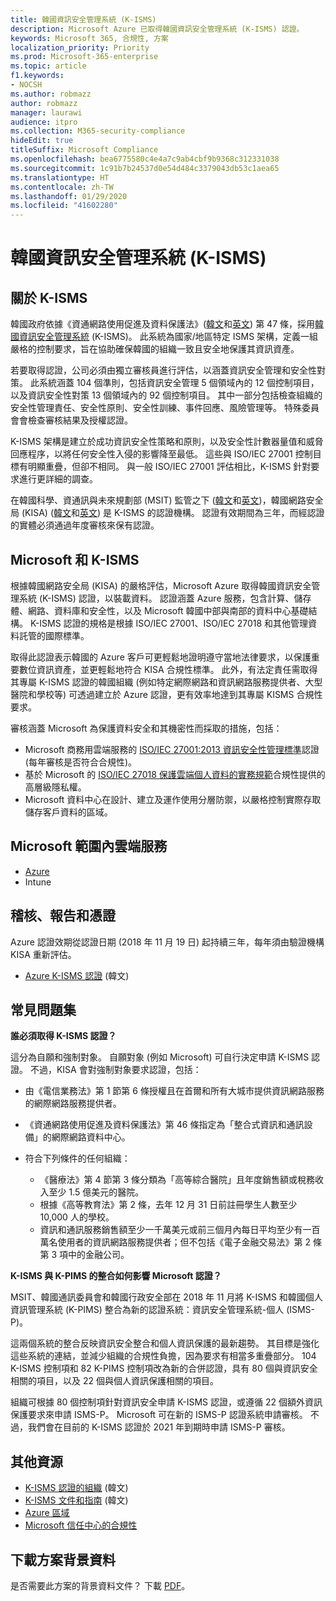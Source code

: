 ```yaml
---
title: 韓國資訊安全管理系統 (K-ISMS)
description: Microsoft Azure 已取得韓國資訊安全管理系統 (K-ISMS) 認證。
keywords: Microsoft 365, 合規性, 方案
localization_priority: Priority
ms.prod: Microsoft-365-enterprise
ms.topic: article
f1.keywords:
- NOCSH
ms.author: robmazz
author: robmazz
manager: laurawi
audience: itpro
ms.collection: M365-security-compliance
hideEdit: true
titleSuffix: Microsoft Compliance
ms.openlocfilehash: bea6775580c4e4a7c9ab4cbf9b9368c312331038
ms.sourcegitcommit: 1c91b7b24537d0e54d484c3379043db53c1aea65
ms.translationtype: HT
ms.contentlocale: zh-TW
ms.lasthandoff: 01/29/2020
ms.locfileid: "41602280"
---
```

# <a name="korea-information-security-management-system-k-isms"></a>韓國資訊安全管理系統 (K-ISMS)

## <a name="about-k-isms"></a>關於 K-ISMS

韓國政府依據《資通網路使用促進及資料保護法》([韓文](https://law.go.kr/lsSc.do?tabMenuId=tab18&query=%EC%A0%95%EB%B3%B4%ED%86%B5%EC%8B%A0%EB%A7%9D%20%EC%9D%B4%EC%9A%A9%EC%B4%89%EC%A7%84%20%EB%B0%8F%20%EC%A0%95%EB%B3%B4%EB%B3%B4%ED%98%B8)和[英文](https://law.go.kr/engLsSc.do?tabMenuId=tab45)) 第 47 條，採用[韓國資訊安全管理系統](https://isms.kisa.or.kr/main/isms/intro/) (K-ISMS)。 此系統為國家/地區特定 ISMS 架構，定義一組嚴格的控制要求，旨在協助確保韓國的組織一致且安全地保護其資訊資產。

若要取得認證，公司必須由獨立審核員進行評估，以涵蓋資訊安全管理和安全性對策。 此系統涵蓋 104 個準則，包括資訊安全管理 5 個領域內的 12 個控制項目，以及資訊安全性對策 13 個領域內的 92 個控制項目。 其中一部分包括檢查組織的安全性管理責任、安全性原則、安全性訓練、事件回應、風險管理等。 特殊委員會會檢查審核結果及授權認證。

K-ISMS 架構是建立於成功資訊安全性策略和原則，以及安全性計數器量值和威脅回應程序，以將任何安全性入侵的影響降至最低。 這些與 ISO/IEC 27001 控制目標有明顯重疊，但卻不相同。 與一般 ISO/IEC 27001 評估相比，K-ISMS 針對要求進行更詳細的調查。

在韓國科學、資通訊與未來規劃部 (MSIT) 監管之下 ([韓文](https://www.msit.go.kr/web/main/main.do)和[英文](https://english.msit.go.kr/english/main/main.do))，韓國網路安全局 (KISA) ([韓文](https://www.kisa.or.kr/main.jsp)和[英文](https://www.kisa.or.kr/eng/main.jsp)) 是 K-ISMS 的認證機構。 認證有效期間為三年，而經認證的實體必須通過年度審核來保有認證。

## <a name="microsoft-and-k-isms"></a>Microsoft 和 K-ISMS

根據韓國網路安全局 (KISA) 的嚴格評估，Microsoft Azure 取得韓國資訊安全管理系統 (K-ISMS) 認證，以裝載資料。 認證涵蓋 Azure 服務，包含計算、儲存體、網路、資料庫和安全性，以及 Microsoft 韓國中部與南部的資料中心基礎結構。 K-ISMS 認證的規格是根據 ISO/IEC 27001、ISO/IEC 27018 和其他管理資料託管的國際標準。

取得此認證表示韓國的 Azure 客戶可更輕鬆地證明遵守當地法律要求，以保護重要數位資訊資產，並更輕鬆地符合 KISA 合規性標準。 此外，有法定責任需取得其專屬 K-ISMS 認證的韓國組織 (例如特定網際網路和資訊網路服務提供者、大型醫院和學校等) 可透過建立於 Azure 認證，更有效率地達到其專屬 KISMS 合規性要求。

審核涵蓋 Microsoft 為保護資料安全和其機密性而採取的措施，包括：

- Microsoft 商務用雲端服務的 [ISO/IEC 27001:2013 資訊安全性管理標準](offering-iso-27001.md)認證 (每年審核是否符合合規性)。
- 基於 Microsoft 的 [ISO/IEC 27018 保護雲端個人資料的實務規範](offering-iso-27018.md)合規性提供的高層級隱私權。
- Microsoft 資料中心在設計、建立及運作使用分層防禦，以嚴格控制實際存取儲存客戶資料的區域。

## <a name="microsoft-in-scope-cloud-services"></a>Microsoft 範圍內雲端服務

- [Azure](https://gallery.technet.microsoft.com/Overview-of-Azure-c1be3942)
- Intune

## <a name="audits-reports-and-certificates"></a>稽核、報告和憑證

Azure 認證效期從認證日期 (2018 年 11 月 19 日) 起持續三年，每年須由驗證機構 KISA 重新評估。

- [Azure K-ISMS 認證](https://isms.kisa.or.kr/main/isms/issue/?certificationMode=list&crtfYear=2018&searchCondition=2&searchKeyword=%EB%A7%88%EC%9D%B4%ED%81%AC%EB%A1%9C%EC%86%8C%ED%94%84%ED%8A%B8) (韓文)

## <a name="frequently-asked-questions"></a>常見問題集

**誰必須取得 K-ISMS 認證？**

這分為自願和強制對象。 自願對象 (例如 Microsoft) 可自行決定申請 K-ISMS 認證。 不過，KISA 會對強制對象要求認證，包括：

- 由《電信業務法》第 1 節第 6 條授權且在首爾和所有大城市提供資訊網路服務的網際網路服務提供者。

- 《資通網路使用促進及資料保護法》第 46 條指定為「整合式資訊和通訊設備」的網際網路資料中心。

- 符合下列條件的任何組織：

    - 《醫療法》第 4 節第 3 條分類為「高等綜合醫院」且年度銷售額或稅務收入至少 1.5 億美元的醫院。
    - 根據《高等教育法》第 2 條，去年 12 月 31 日前註冊學生人數至少 10,000 人的學校。
    - 資訊和通訊服務銷售額至少一千萬美元或前三個月內每日平均至少有一百萬名使用者的資訊網路服務提供者；但不包括《電子金融交易法》第 2 條第 3 項中的金融公司。

**K-ISMS 與 K-PIMS 的整合如何影響 Microsoft 認證？**

MSIT、韓國通訊委員會和韓國行政安全部在 2018 年 11 月將 K-ISMS 和韓國個人資訊管理系統 (K-PIMS) 整合為新的認證系統：資訊安全管理系統-個人 (ISMS-P)。

這兩個系統的整合反映資訊安全整合和個人資訊保護的最新趨勢。 其目標是強化這些系統的連結，並減少組織的合規性負擔，因為要求有相當多重疊部分。 104 K-ISMS 控制項和 82 K-PIMS 控制項改為新的合併認證，具有 80 個與資訊安全相關的項目，以及 22 個與個人資訊保護相關的項目。

組織可根據 80 個控制項針對資訊安全申請 K-ISMS 認證，或遵循 22 個額外資訊保護要求來申請 ISMS-P。 Microsoft 可在新的 ISMS-P 認證系統申請審核。 不過，我們會在目前的 K-ISMS 認證於 2021 年到期時申請 ISMS-P 審核。

## <a name="additional-resources"></a>其他資源

- [K-ISMS 認證的組織](https://isms.kisa.or.kr/main/isms/issue/?certificationMode=list&crtfYear=2018&searchCondition=2&searchKeyword=%EB%A7%88%EC%9D%B4%ED%81%AC%EB%A1%9C%EC%86%8C%ED%94%84%ED%8A%B8) (韓文)
- [K-ISMS 文件和指南](https://isms.kisa.or.kr/main/isms/notice/) (韓文)
- [Azure 區域](https://azure.microsoft.com/global-infrastructure/regions/)
- [Microsoft 信任中心的合規性](https://www.microsoft.com/trust-center/compliance/compliance-overview)

## <a name="download-the-offering-backgrounder"></a>下載方案背景資料

是否需要此方案的背景資料文件？ 下載 [PDF](https://download.microsoft.com/download/2/C/6/2C6FFA1C-1BA8-48E8-887A-4EA52E256AF3/K-ISMS-Compliance.pdf)。
